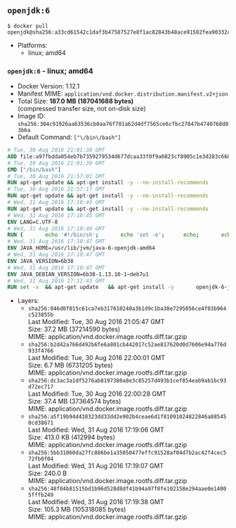 ## `openjdk:6`

```console
$ docker pull openjdk@sha256:a33cd61542c1daf3b47587527e8f1ac82843b48ace91502fea90332c1f0b2228
```

-	Platforms:
	-	linux; amd64

### `openjdk:6` - linux; amd64

-	Docker Version: 1.12.1
-	Manifest MIME: `application/vnd.docker.distribution.manifest.v2+json`
-	Total Size: **187.0 MB (187041688 bytes)**  
	(compressed transfer size, not on-disk size)
-	Image ID: `sha256:304c91926aa63536cb0aa76f701a62d4df7565ce6cfbc27047b4740768d03b6a`
-	Default Command: `["\/bin\/bash"]`

```dockerfile
# Tue, 30 Aug 2016 21:01:38 GMT
ADD file:a97fbdda054eb7b7359279534d677dcaa33f0f9a0823cf8905c1e3d283c66893 in / 
# Tue, 30 Aug 2016 21:01:39 GMT
CMD ["/bin/bash"]
# Tue, 30 Aug 2016 21:57:01 GMT
RUN apt-get update && apt-get install -y --no-install-recommends 		ca-certificates 		curl 		wget 	&& rm -rf /var/lib/apt/lists/*
# Tue, 30 Aug 2016 21:57:17 GMT
RUN apt-get update && apt-get install -y --no-install-recommends 		bzr 		git 		mercurial 		openssh-client 		subversion 				procps 	&& rm -rf /var/lib/apt/lists/*
# Wed, 31 Aug 2016 17:10:45 GMT
RUN apt-get update && apt-get install -y --no-install-recommends 		bzip2 		unzip 		xz-utils 	&& rm -rf /var/lib/apt/lists/*
# Wed, 31 Aug 2016 17:10:45 GMT
ENV LANG=C.UTF-8
# Wed, 31 Aug 2016 17:10:46 GMT
RUN { 		echo '#!/bin/sh'; 		echo 'set -e'; 		echo; 		echo 'dirname "$(dirname "$(readlink -f "$(which javac || which java)")")"'; 	} > /usr/local/bin/docker-java-home 	&& chmod +x /usr/local/bin/docker-java-home
# Wed, 31 Aug 2016 17:10:47 GMT
ENV JAVA_HOME=/usr/lib/jvm/java-6-openjdk-amd64
# Wed, 31 Aug 2016 17:10:47 GMT
ENV JAVA_VERSION=6b38
# Wed, 31 Aug 2016 17:10:47 GMT
ENV JAVA_DEBIAN_VERSION=6b38-1.13.10-1~deb7u1
# Wed, 31 Aug 2016 17:11:43 GMT
RUN set -x 	&& apt-get update 	&& apt-get install -y 		openjdk-6-jdk="$JAVA_DEBIAN_VERSION" 	&& rm -rf /var/lib/apt/lists/* 	&& [ "$JAVA_HOME" = "$(docker-java-home)" ]
```

-	Layers:
	-	`sha256:046d0f015c61ca7eb317610240a3b1d9c1ba38e7295056ce4f03b964c523855b`  
		Last Modified: Tue, 30 Aug 2016 21:05:47 GMT  
		Size: 37.2 MB (37214590 bytes)  
		MIME: application/vnd.docker.image.rootfs.diff.tar.gzip
	-	`sha256:b2d42a766d492b6fe6a801cb442017c52ae817620d0d7606e94a776d933f4766`  
		Last Modified: Tue, 30 Aug 2016 22:00:01 GMT  
		Size: 6.7 MB (6731205 bytes)  
		MIME: application/vnd.docker.image.rootfs.diff.tar.gzip
	-	`sha256:dc3ac3a1df5276ab8197380a8e3c85257d493b1cef854eab9ab1bc93d72ec717`  
		Last Modified: Tue, 30 Aug 2016 22:00:28 GMT  
		Size: 37.4 MB (37364574 bytes)  
		MIME: application/vnd.docker.image.rootfs.diff.tar.gzip
	-	`sha256:a5f19b94d438323dd33dd2e902b4ceae6d1f81091024822846a885450cd38671`  
		Last Modified: Wed, 31 Aug 2016 17:19:06 GMT  
		Size: 413.0 KB (412994 bytes)  
		MIME: application/vnd.docker.image.rootfs.diff.tar.gzip
	-	`sha256:5bb31060da27fc886be1a35050477effc91528af04d7b2ac42f4cec572fb0f04`  
		Last Modified: Wed, 31 Aug 2016 17:19:07 GMT  
		Size: 240.0 B  
		MIME: application/vnd.docker.image.rootfs.diff.tar.gzip
	-	`sha256:48f04b81515bd1b96d528d8df41b94a97f0fe102158e294aae0e14005fffb249`  
		Last Modified: Wed, 31 Aug 2016 17:19:38 GMT  
		Size: 105.3 MB (105318085 bytes)  
		MIME: application/vnd.docker.image.rootfs.diff.tar.gzip
